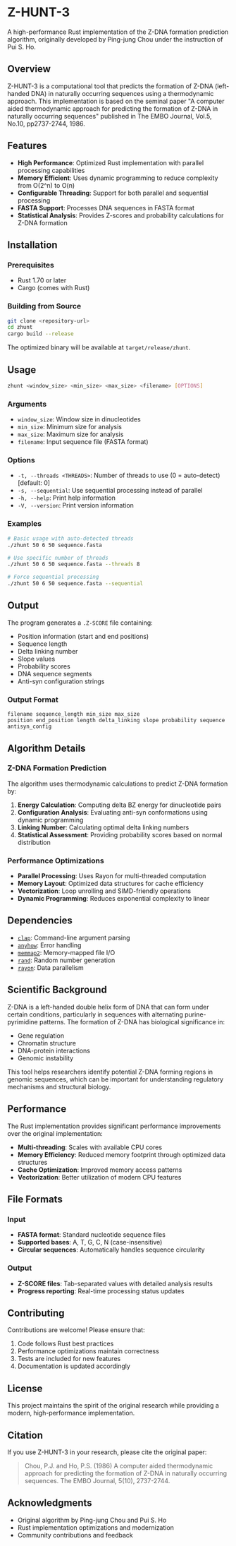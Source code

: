 # Z-HUNT-3

A high-performance Rust implementation of the Z-DNA formation prediction algorithm, originally developed by Ping-jung Chou under the instruction of Pui S. Ho.

## Overview

Z-HUNT-3 is a computational tool that predicts the formation of Z-DNA (left-handed DNA) in naturally occurring sequences using a thermodynamic approach. This implementation is based on the seminal paper "A computer aided thermodynamic approach for predicting the formation of Z-DNA in naturally occurring sequences" published in The EMBO Journal, Vol.5, No.10, pp2737-2744, 1986.

## Features

- **High Performance**: Optimized Rust implementation with parallel processing capabilities
- **Memory Efficient**: Uses dynamic programming to reduce complexity from O(2^n) to O(n)
- **Configurable Threading**: Support for both parallel and sequential processing
- **FASTA Support**: Processes DNA sequences in FASTA format
- **Statistical Analysis**: Provides Z-scores and probability calculations for Z-DNA formation

## Installation

### Prerequisites

- Rust 1.70 or later
- Cargo (comes with Rust)

### Building from Source

```bash
git clone <repository-url>
cd zhunt
cargo build --release
```

The optimized binary will be available at `target/release/zhunt`.

## Usage

```bash
zhunt <window_size> <min_size> <max_size> <filename> [OPTIONS]
```

### Arguments

- `window_size`: Window size in dinucleotides
- `min_size`: Minimum size for analysis
- `max_size`: Maximum size for analysis  
- `filename`: Input sequence file (FASTA format)

### Options

- `-t, --threads <THREADS>`: Number of threads to use (0 = auto-detect) [default: 0]
- `-s, --sequential`: Use sequential processing instead of parallel
- `-h, --help`: Print help information
- `-V, --version`: Print version information

### Examples

```bash
# Basic usage with auto-detected threads
./zhunt 50 6 50 sequence.fasta

# Use specific number of threads
./zhunt 50 6 50 sequence.fasta --threads 8

# Force sequential processing
./zhunt 50 6 50 sequence.fasta --sequential
```

## Output

The program generates a `.Z-SCORE` file containing:

- Position information (start and end positions)
- Sequence length
- Delta linking number
- Slope values
- Probability scores
- DNA sequence segments
- Anti-syn configuration strings

### Output Format

```
filename sequence_length min_size max_size
position end_position length delta_linking slope probability sequence antisyn_config
```

## Algorithm Details

### Z-DNA Formation Prediction

The algorithm uses thermodynamic calculations to predict Z-DNA formation by:

1. **Energy Calculation**: Computing delta BZ energy for dinucleotide pairs
2. **Configuration Analysis**: Evaluating anti-syn conformations using dynamic programming
3. **Linking Number**: Calculating optimal delta linking numbers
4. **Statistical Assessment**: Providing probability scores based on normal distribution

### Performance Optimizations

- **Parallel Processing**: Uses Rayon for multi-threaded computation
- **Memory Layout**: Optimized data structures for cache efficiency
- **Vectorization**: Loop unrolling and SIMD-friendly operations
- **Dynamic Programming**: Reduces exponential complexity to linear

## Dependencies

- [`clap`](https://crates.io/crates/clap): Command-line argument parsing
- [`anyhow`](https://crates.io/crates/anyhow): Error handling
- [`memmap2`](https://crates.io/crates/memmap2): Memory-mapped file I/O
- [`rand`](https://crates.io/crates/rand): Random number generation
- [`rayon`](https://crates.io/crates/rayon): Data parallelism

## Scientific Background

Z-DNA is a left-handed double helix form of DNA that can form under certain conditions, particularly in sequences with alternating purine-pyrimidine patterns. The formation of Z-DNA has biological significance in:

- Gene regulation
- Chromatin structure
- DNA-protein interactions
- Genomic instability

This tool helps researchers identify potential Z-DNA forming regions in genomic sequences, which can be important for understanding regulatory mechanisms and structural biology.

## Performance

The Rust implementation provides significant performance improvements over the original implementation:

- **Multi-threading**: Scales with available CPU cores
- **Memory Efficiency**: Reduced memory footprint through optimized data structures
- **Cache Optimization**: Improved memory access patterns
- **Vectorization**: Better utilization of modern CPU features

## File Formats

### Input

- **FASTA format**: Standard nucleotide sequence files
- **Supported bases**: A, T, G, C, N (case-insensitive)
- **Circular sequences**: Automatically handles sequence circularity

### Output

- **Z-SCORE files**: Tab-separated values with detailed analysis results
- **Progress reporting**: Real-time processing status updates

## Contributing

Contributions are welcome! Please ensure that:

1. Code follows Rust best practices
2. Performance optimizations maintain correctness
3. Tests are included for new features
4. Documentation is updated accordingly

## License

This project maintains the spirit of the original research while providing a modern, high-performance implementation.

## Citation

If you use Z-HUNT-3 in your research, please cite the original paper:

> Chou, P.J. and Ho, P.S. (1986) A computer aided thermodynamic approach for predicting the formation of Z-DNA in naturally occurring sequences. The EMBO Journal, 5(10), 2737-2744.

## Acknowledgments

- Original algorithm by Ping-jung Chou and Pui S. Ho
- Rust implementation optimizations and modernization
- Community contributions and feedback